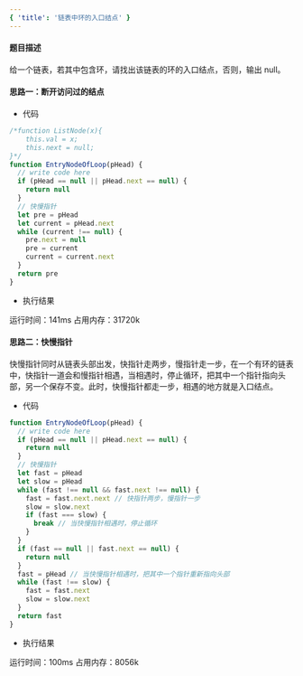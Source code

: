 ```yaml
---
{ 'title': '链表中环的入口结点' }
---
```


#### 题目描述

给一个链表，若其中包含环，请找出该链表的环的入口结点，否则，输出 null。

#### 思路一：断开访问过的结点

- 代码

```js
/*function ListNode(x){
    this.val = x;
    this.next = null;
}*/
function EntryNodeOfLoop(pHead) {
  // write code here
  if (pHead == null || pHead.next == null) {
    return null
  }
  // 快慢指针
  let pre = pHead
  let current = pHead.next
  while (current !== null) {
    pre.next = null
    pre = current
    current = current.next
  }
  return pre
}
```

- 执行结果

运行时间：141ms
占用内存：31720k

#### 思路二：快慢指针

快慢指针同时从链表头部出发，快指针走两步，慢指针走一步，在一个有环的链表中，快指针一道会和慢指针相遇，当相遇时，停止循环，把其中一个指针指向头部，另一个保存不变。此时，快慢指针都走一步，相遇的地方就是入口结点。

- 代码

```js
function EntryNodeOfLoop(pHead) {
  // write code here
  if (pHead == null || pHead.next == null) {
    return null
  }
  // 快慢指针
  let fast = pHead
  let slow = pHead
  while (fast !== null && fast.next !== null) {
    fast = fast.next.next // 快指针两步，慢指针一步
    slow = slow.next
    if (fast === slow) {
      break // 当快慢指针相遇时，停止循环
    }
  }
  if (fast == null || fast.next == null) {
    return null
  }
  fast = pHead // 当快慢指针相遇时，把其中一个指针重新指向头部
  while (fast !== slow) {
    fast = fast.next
    slow = slow.next
  }
  return fast
}
```

- 执行结果

运行时间：100ms
占用内存：8056k
